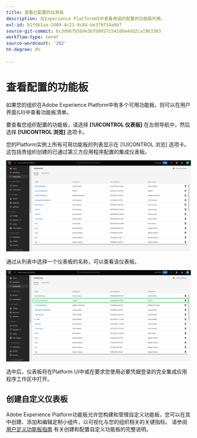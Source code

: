 ```yaml
---
title: 查看已配置的仪表板
description: 在Experience PlatformUI中查看贵组织配置的功能板列表。
exl-id: b1fdb1aa-2d09-4c21-9c84-be379f34a9b7
source-git-commit: bc3db67b5b9e3bfb98571541d6e4dd2ca19b3303
workflow-type: tm+mt
source-wordcount: '202'
ht-degree: 0%

---
```


# 查看配置的功能板

如果您的组织在Adobe Experience Platform中有多个可用功能板，则可以在用户界面(UI)中查看功能板清单。

要查看您组织配置的功能板，请选择 **[!UICONTROL 仪表板]** 在左侧导航中，然后选择 **[!UICONTROL 浏览]** 选项卡。

您的Platform实例上所有可用功能板的列表显示在 [!UICONTROL 浏览] 选项卡。 这包括贵组织创建的已通过第三方应用程序配置的集成仪表板。

![UI的仪表板部分中的“浏览”选项卡。](./images/inventory/browse-tab.png)

通过从列表中选择一个仪表板的名称，可以查看该仪表板。

![突出显示仪表板名称的“浏览”选项卡。](./images/inventory/dashboard-name.png)

选中后，仪表板将在Platform UI中或在要求您使用必要凭据登录的完全集成应用程序工作区中打开。

## 创建自定义仪表板

Adobe Experience Platform功能板允许您构建和管理自定义功能板，您可以在其中创建、添加和编辑定制小组件，以可视化与您的组织相关的关键指标。 请参阅 [用户定义功能板指南](./user-defined-dashboards.md) 有关创建和配置自定义功能板的完整说明。
